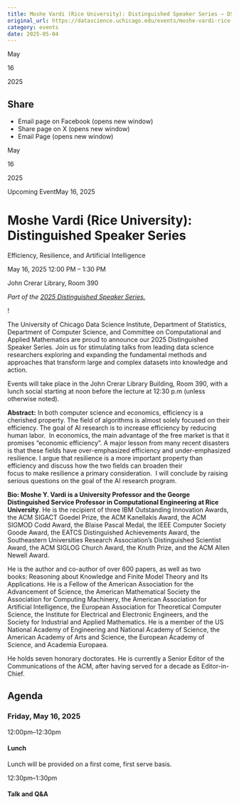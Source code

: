 ```yaml
---
title: Moshe Vardi (Rice University): Distinguished Speaker Series – DSI
original_url: https://datascience.uchicago.edu/events/moshe-vardi-rice-university-distinguished-speaker-series
category: events
date: 2025-05-04
---
```


May

16

2025

## Share

* Email page on Facebook (opens new window)
* Share page on X (opens new window)
* Email Page (opens new window)

<!-- Table-like structure detected -->

May

16

2025

Upcoming EventMay 16, 2025

# Moshe Vardi (Rice University): Distinguished Speaker Series

Efficiency, Resilience, and Artificial Intelligence

May 16, 2025 12:00 PM – 1:30 PM

John Crerar Library, Room 390

*Part of the [2025 Distinguished Speaker Series.](https://datascience.uchicago.edu/news/2024-25-distinguished-speaker-series/)*

!

The University of Chicago Data Science Institute, Department of Statistics, Department of Computer Science, and Committee on Computational and Applied Mathematics are proud to announce our 2025 Distinguished Speaker Series. Join us for stimulating talks from leading data science researchers exploring and expanding the fundamental methods and approaches that transform large and complex datasets into knowledge and action.

Events will take place in the John Crerar Library Building, Room 390, with a lunch social starting at noon before the lecture at 12:30 p.m (unless otherwise noted).

**Abstract:** In both computer science and economics, efficiency is a cherished property. The field of algorithms is almost solely focused on their efficiency. The goal of AI research is to increase efficiency by reducing human labor.  In economics, the main advantage of the free market is that it promises “economic efficiency”. A major lesson from many recent disasters is that these fields have over-emphasized efficiency and under-emphasized resilience. I argue that resilience is a more important property than efficiency and discuss how the two fields can broaden their  
focus to make resilience a primary consideration.  I will conclude by raising serious questions on the goal of the AI research program.

**Bio: Moshe Y. Vardi is a University Professor and the George Distinguished Service Professor in Computational Engineering at Rice University**. He is the recipient of three IBM Outstanding Innovation Awards, the ACM SIGACT Goedel Prize, the ACM Kanellakis Award, the ACM SIGMOD Codd Award, the Blaise Pascal Medal, the IEEE Computer Society Goode Award, the EATCS Distinguished Achievements Award, the Southeastern Universities Research Association’s Distinguished Scientist Award, the ACM SIGLOG Church Award, the Knuth Prize, and the ACM Allen Newell Award.

He is the author and co-author of over 600 papers, as well as two books: Reasoning about Knowledge and Finite Model Theory and Its Applications. He is a Fellow of the American Association for the Advancement of Science, the American Mathematical Society the Association for Computing Machinery, the American Association for Artificial Intelligence, the European Association for Theoretical Computer Science, the Institute for Electrical and Electronic Engineers, and the Society for Industrial and Applied Mathematics. He is a member of the US National Academy of Engineering and National Academy of Science, the American Academy of Arts and Science, the European Academy of Science, and Academia Europaea.

He holds seven honorary doctorates. He is currently a Senior Editor of the Communications of the ACM, after having served for a decade as Editor-in-Chief.

## Agenda

### Friday, May 16, 2025

12:00pm–12:30pm

#### Lunch

Lunch will be provided on a first come, first serve basis.

12:30pm–1:30pm

#### Talk and Q&A